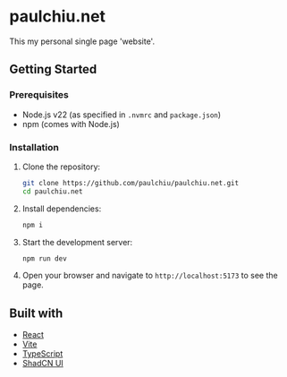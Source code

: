 # paulchiu.net

This my personal single page 'website'.

## Getting Started

### Prerequisites

- Node.js v22 (as specified in `.nvmrc` and `package.json`)
- npm (comes with Node.js)

### Installation

1. Clone the repository:

   ```bash
   git clone https://github.com/paulchiu/paulchiu.net.git
   cd paulchiu.net
   ```

2. Install dependencies:

   ```bash
   npm i
   ```

3. Start the development server:

   ```bash
   npm run dev
   ```

4. Open your browser and navigate to `http://localhost:5173` to see the page.

## Built with

- [React](https://reactjs.org/)
- [Vite](https://vitejs.dev/)
- [TypeScript](https://www.typescriptlang.org/)
- [ShadCN UI](https://ui.shadcn.com/)
